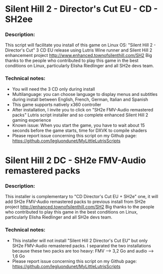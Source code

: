 # Silent Hill 2 - Director's Cut EU - CD - SH2ee

### Description:
This script will facilitate you install of this game on Linux OS:
"Silent Hill 2 - Director's Cut" 3 CD EU release using Lutris Wine runner and Silent Hill 2 enhancement project http://www.enhanced.townofsilenthill.com/SH2
Big thanks to the people who contributed to play this game in the best conditions on Linux, particularly Elisha Riedlinger and all SH2e devs team.

### Technical notes:
- You will need the 3 CD only during install
- Multilanguage: you can choose language to display menus and subtitles during install between English, French, German, Italian and Spanish
- This game supports natively x360 controller
- After installation, I invite you to click on "SH2e FMV-Audio remastered packs" Lutris script installer and so complete enhanced Silent Hill 2 gaming experience
- Known issue: When you start the game, you have to wait about 15 seconds before the game starts, time for DXVK to compile shaders
- Please report issue concerning this script on my Github page:
https://github.com/legluondunet/MyLittleLutrisScripts

# Silent Hill 2 DC - SH2e FMV-Audio remastered packs

### Description:
This installer is complementary to "CD Director's Cut EU + SH2e" one, it will add SH2e FMV-Audio remastered packs to previous install from SH2e project http://enhanced.townofsilenthill.com/SH2
Big thanks to the people who contributed to play this game in the best conditions on Linux, particularly Elisha Riedlinger and all SH2e devs team.

### Technical notes:
- This installer will not install "Silent Hill 2 Director's Cut EU" but only SH2e FMV-Audio remastered packs. I separated the two installations because these two packs are too heavy: FMV --> 3,2 Go and audio --> 1,6 Go
- Please report issue concerning this script on my Github page:
https://github.com/legluondunet/MyLittleLutrisScripts

